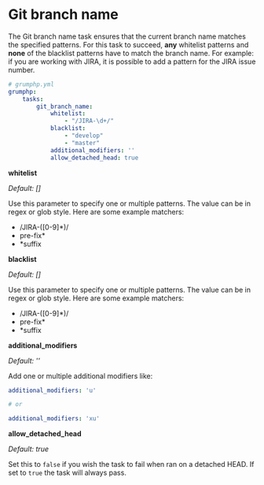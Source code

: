 # Git branch name

The Git branch name task ensures that the current branch name matches the specified patterns.
For this task to succeed, **any** whitelist patterns and **none** of the blacklist patterns have to
match the branch name. For example: if you are working with JIRA, it is possible to add a
pattern for the JIRA issue number.
 
```yaml
# grumphp.yml
grumphp:
    tasks:
        git_branch_name:
            whitelist:
                - "/JIRA-\d+/"
            blacklist:
                - "develop"
                - "master"
            additional_modifiers: ''
            allow_detached_head: true
```


**whitelist**

*Default: []*

Use this parameter to specify one or multiple patterns. The value can be in regex or glob style.
Here are some example matchers:

- /JIRA-([0-9]*)/
- pre-fix*
- *suffix

**blacklist**

*Default: []*

Use this parameter to specify one or multiple patterns. The value can be in regex or glob style.
Here are some example matchers:

- /JIRA-([0-9]*)/
- pre-fix*
- *suffix


**additional_modifiers**

*Default: ''*

Add one or multiple additional modifiers like:

```yaml
additional_modifiers: 'u'

# or

additional_modifiers: 'xu'
```


**allow_detached_head**

*Default: true*

Set this to `false` if you wish the task to fail when ran on a detached HEAD. If set to `true` the
task will always pass.
